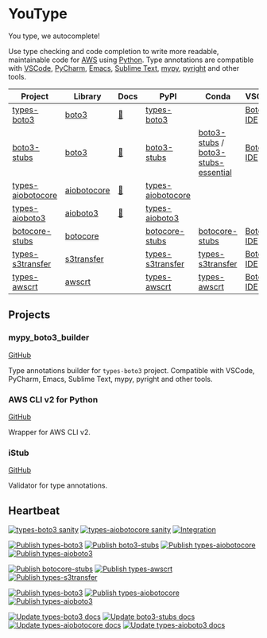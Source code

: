 # YouType

You type, we autocomplete!

Use type checking and code completion to write more readable, maintainable code for [AWS](https://aws.amazon.com/) using [Python](https://www.python.org/).
Type annotations are compatible with
[VSCode](https://code.visualstudio.com/),
[PyCharm](https://www.jetbrains.com/pycharm/),
[Emacs](https://www.gnu.org/software/emacs/),
[Sublime Text](https://www.sublimetext.com/),
[mypy](https://github.com/python/mypy),
[pyright](https://github.com/microsoft/pyright)
and other tools.

| Project                                                          | Library                                              | Docs                                                   | PyPI                                                             | Conda                                                                                                                                         | VSCode                                                                                          | Support                                                             |
| ---------------------------------------------------------------- | ---------------------------------------------------- | ------------------------------------------------------ | ---------------------------------------------------------------- | --------------------------------------------------------------------------------------------------------------------------------------------- | ----------------------------------------------------------------------------------------------- | ------------------------------------------------------------------- |
| [types-boto3](https://pypi.org/project/types-boto3/)             | [boto3](https://pypi.org/project/boto3/)             | [📃](https://youtype.github.io/types_boto3_docs/)       | [types-boto3](https://pypi.org/project/types-boto3/)             |                                                                                                                                               | [Boto3 IDE](https://marketplace.visualstudio.com/items?itemName=Boto3typed.boto3-ide&ssr=false) | [mypy_boto3_builder](https://github.com/youtype/mypy_boto3_builder) |
| [boto3-stubs](https://pypi.org/project/boto3-stubs/)             | [boto3](https://pypi.org/project/boto3/)             | [📃](https://youtype.github.io/boto3_stubs_docs/)       | [boto3-stubs](https://pypi.org/project/boto3-stubs/)             | [boto3-stubs](https://anaconda.org/conda-forge/boto3-stubs) / [boto3-stubs-essential](https://anaconda.org/conda-forge/boto3-stubs-essential) | [Boto3 IDE](https://marketplace.visualstudio.com/items?itemName=Boto3typed.boto3-ide&ssr=false) | [mypy_boto3_builder](https://github.com/youtype/mypy_boto3_builder) |
| [types-aiobotocore](https://pypi.org/project/types-aiobotocore/) | [aiobotocore](https://pypi.org/project/aiobotocore/) | [📃](https://youtype.github.io/types_aiobotocore_docs/) | [types-aiobotocore](https://pypi.org/project/types-aiobotocore/) |                                                                                                                                               |                                                                                                 | [mypy_boto3_builder](https://github.com/youtype/mypy_boto3_builder) |
| [types-aioboto3](https://pypi.org/project/types-aioboto3/)       | [aioboto3](https://pypi.org/project/aioboto3/)       | [📃](https://youtype.github.io/types_aioboto3_docs/)    | [types-aioboto3](https://pypi.org/project/types-aioboto3/)       |                                                                                                                                               |                                                                                                 | [mypy_boto3_builder](https://github.com/youtype/mypy_boto3_builder) |
| [botocore-stubs](https://pypi.org/project/botocore-stubs/)       | [botocore](https://pypi.org/project/botocore/)       |                                                        | [botocore-stubs](https://pypi.org/project/botocore-stubs/)       | [botocore-stubs](https://anaconda.org/conda-forge/botocore-stubs)                                                                             | [Boto3 IDE](https://marketplace.visualstudio.com/items?itemName=Boto3typed.boto3-ide&ssr=false) | [botocore-stubs](https://github.com/youtype/botocore-stubs)         |
| [types-s3transfer](https://pypi.org/project/types-s3transfer/)   | [s3transfer](https://pypi.org/project/s3transfer/)   |                                                        | [types-s3transfer](https://pypi.org/project/types-s3transfer/)   | [types-s3transfer](https://anaconda.org/conda-forge/types-s3transfer)                                                                         | [Boto3 IDE](https://marketplace.visualstudio.com/items?itemName=Boto3typed.boto3-ide&ssr=false) | [types-s3transfer](https://github.com/youtype/types-s3transfer)     |
| [types-awscrt](https://pypi.org/project/types-awscrt/)           | [awscrt](https://pypi.org/project/awscrt/)           |                                                        | [types-awscrt](https://pypi.org/project/types-awscrt/)           | [types-awscrt](https://anaconda.org/conda-forge/types-awscrt)                                                                                 | [Boto3 IDE](https://marketplace.visualstudio.com/items?itemName=Boto3typed.boto3-ide&ssr=false) | [types-awscrt](https://github.com/youtype/types-awscrt)             |

## Projects

### mypy_boto3_builder

[GitHub](https://github.com/youtype/mypy_boto3_builder)

Type annotations builder for `types-boto3` project. Compatible with VSCode, PyCharm, Emacs, Sublime Text, mypy, pyright and other tools.

### AWS CLI v2 for Python

[GitHub](https://github.com/youtype/awscliv2)

Wrapper for AWS CLI v2.

### iStub

[GitHub](https://github.com/youtype/istub)

Validator for type annotations.

## Heartbeat

[![types-boto3 sanity](https://github.com/youtype/mypy_boto3_builder/actions/workflows/sanity_check.yml/badge.svg)](https://github.com/youtype/mypy_boto3_builder/actions/workflows/sanity_check.yml)
[![types-aiobotocore sanity](https://github.com/youtype/mypy_boto3_builder/actions/workflows/aio_sanity_check.yml/badge.svg)](https://github.com/youtype/mypy_boto3_builder/actions/workflows/aio_sanity_check.yml)
[![Integration](https://github.com/youtype/mypy_boto3_builder/actions/workflows/integration_full.yml/badge.svg)](https://github.com/youtype/mypy_boto3_builder/actions/workflows/integration_full.yml)

[![Publish types-boto3](https://github.com/youtype/mypy_boto3_builder/actions/workflows/publish_types_boto3.yml/badge.svg)](https://github.com/youtype/mypy_boto3_builder/actions/workflows/publish_types_boto3.yml)
[![Publish boto3-stubs](https://github.com/youtype/mypy_boto3_builder/actions/workflows/publish_boto3_stubs.yml/badge.svg)](https://github.com/youtype/mypy_boto3_builder/actions/workflows/publish_boto3_stubs.yml)
[![Publish types-aiobotocore](https://github.com/youtype/mypy_boto3_builder/actions/workflows/publish_aiobotocore_stubs.yml/badge.svg)](https://github.com/youtype/mypy_boto3_builder/actions/workflows/publish_aiobotocore_stubs.yml)
[![Publish types-aioboto3](https://github.com/youtype/mypy_boto3_builder/actions/workflows/publish_types_aioboto3.yml/badge.svg)](https://github.com/youtype/mypy_boto3_builder/actions/workflows/publish_types_aioboto3.yml)

[![Publish botocore-stubs](https://github.com/youtype/botocore-stubs/actions/workflows/publish_on_update.yml/badge.svg)](https://github.com/youtype/botocore-stubs/actions/workflows/publish_on_update.yml)
[![Publish types-awscrt](https://github.com/youtype/types-awscrt/actions/workflows/publish_on_update.yml/badge.svg)](https://github.com/youtype/types-awscrt/actions/workflows/publish_on_update.yml)
[![Publish types-s3transfer](https://github.com/youtype/types-s3transfer/actions/workflows/publish_on_update.yml/badge.svg)](https://github.com/youtype/types-s3transfer/actions/workflows/publish_on_update.yml)

[![Publish types-boto3](https://github.com/youtype/types-boto3/actions/workflows/publish_on_update.yml/badge.svg)](https://github.com/youtype/types-boto3/actions/workflows/publish_on_update.yml)
[![Publish types-aiobotocore](https://github.com/youtype/types-aiobotocore/actions/workflows/publish_on_update.yml/badge.svg)](https://github.com/youtype/types-aiobotocore/actions/workflows/publish_on_update.yml)
[![Publish types-aioboto3](https://github.com/youtype/types-aioboto3/actions/workflows/publish_on_update.yml/badge.svg)](https://github.com/youtype/types-aioboto3/actions/workflows/publish_on_update.yml)

[![Update types-boto3 docs](https://github.com/youtype/types_boto3_docs/actions/workflows/update.yml/badge.svg)](https://github.com/youtype/types_boto3_docs/actions/workflows/update.yml)
[![Update boto3-stubs docs](https://github.com/youtype/boto3_stubs_docs/actions/workflows/update.yml/badge.svg)](https://github.com/youtype/boto3_stubs_docs/actions/workflows/update.yml)
[![Update types-aiobotocore docs](https://github.com/youtype/types_aiobotocore_docs/actions/workflows/update.yml/badge.svg)](https://github.com/youtype/types_aiobotocore_docs/actions/workflows/update.yml)
[![Update types-aioboto3 docs](https://github.com/youtype/types_aioboto3_docs/actions/workflows/update.yml/badge.svg)](https://github.com/youtype/types_aioboto3_docs/actions/workflows/update.yml)

